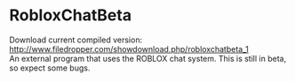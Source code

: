 RobloxChatBeta
==============

Download current compiled version: http://www.filedropper.com/showdownload.php/robloxchatbeta_1<br>
An external program that uses the ROBLOX chat system. This is still in beta, so expect some bugs.
